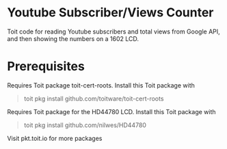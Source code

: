 # Youtube Subscriber/Views Counter
Toit code for reading Youtube subscribers and total views from Google API, and then showing the numbers on a 1602 LCD.

# Prerequisites
Requires Toit package toit-cert-roots. Install this Toit package with 
> toit pkg install github.com/toitware/toit-cert-roots

Requires Toit package for the HD44780 LCD. Install this Toit package with
> toit pkg install github.com/nilwes/HD44780

Visit pkt.toit.io for more packages

